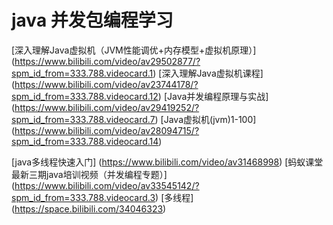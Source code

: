 # java 并发包编程学习
[深入理解Java虚拟机（JVM性能调优+内存模型+虚拟机原理）] (https://www.bilibili.com/video/av29502877/?spm_id_from=333.788.videocard.1)
[深入理解Java虚拟机课程] (https://www.bilibili.com/video/av23744178/?spm_id_from=333.788.videocard.12)
[Java并发编程原理与实战] (https://www.bilibili.com/video/av29419252/?spm_id_from=333.788.videocard.7)
[Java虚拟机(jvm)1-100] (https://www.bilibili.com/video/av28094715/?spm_id_from=333.788.videocard.14)







[java多线程快速入门] (https://www.bilibili.com/video/av31468998)
[蚂蚁课堂最新三期java培训视频（并发编程专题）] (https://www.bilibili.com/video/av33545142/?spm_id_from=333.788.videocard.3)
[多线程] (https://space.bilibili.com/34046323)















